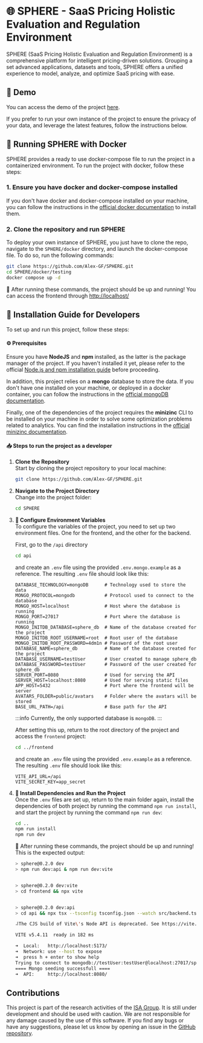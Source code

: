 # 🌐 SPHERE - SaaS Pricing Holistic Evaluation and Regulation Environment

SPHERE (SaaS Pricing Holistic Evaluation and Regulation Environment) is a comprehensive platform for intelligent pricing-driven solutions. Grouping a set advanced applications, datasets and tools, SPHERE offers a unified experience to model, analyze, and optimize SaaS pricing with ease.

## 🎥 Demo 

You can access the demo of the project [here](http://sphere.score.us.es/).

If you prefer to run your own instance of the project to ensure the privacy of your data, and leverage the latest features, follow the instructions below.

## 🐳 Running SPHERE with Docker

SPHERE provides a ready to use docker-compose file to run the project in a containerized environment. To run the project with docker, follow these steps:

### 1. Ensure you have docker and docker-compose installed

If you don't have docker and docker-compose installed on your machine, you can follow the instructions in the [official docker documentation](https://docs.docker.com/get-docker/) to install them.

### 2. Clone the repository and run SPHERE

To deploy your own instance of SPHERE, you just have to clone the repo, navigate to the `SPHERE/docker` directory, and launch the docker-compose file. To do so, run the following commands:

```bash
git clone https://github.com/Alex-GF/SPHERE.git
cd SPHERE/docker/testing
docker compose up -d
```

🎉 After running these commands, the project should be up and running! You can access the frontend through [http://localhost/](http://localhost/)

## 🚀 Installation Guide for Developers

To set up and run this project, follow these steps:

#### ⚙️ Prerequisites

Ensure you have **NodeJS** and **npm** installed, as the latter is the package manager of the project. If you haven't installed it yet, please refer to the official [Node.js and npm installation guide](https://docs.npmjs.com/downloading-and-installing-node-js-and-npm) before proceeding.

In addition, this project relies on a **mongo** database to store the data. If you don't have one installed on your machine, or deployed in a docker container, you can follow the instructions in the [official mongoDB documentation](https://docs.mongodb.com/manual/installation/).

Finally, one of the dependencies of the project requires the **minizinc** CLI to be installed on your machine in order to solve some optimization problems related to analytics. You can find the installation instructions in the [official minizinc documentation](https://www.minizinc.org/doc-2.5.5/en/installation.html).

#### 📥 Steps to run the project as a developer

1. **Clone the Repository**  
   Start by cloning the project repository to your local machine:
   ```bash
   git clone https://github.com/Alex-GF/SPHERE.git
   ```
2. **Navigate to the Project Directory**  
   Change into the project folder:

   ```bash
   cd SPHERE
   ```

3. **📝 Configure Environment Variables**  
   To configure the variables of the project, you need to set up two environment files. One for the frontend, and the other for the backend.

   First, go to the `/api` directory

   ```bash
   cd api
   ```

   and create an `.env` file using the provided `.env.mongo.example` as a reference. The resulting `.env` file should look like this:

   ```plaintext
   DATABASE_TECHNOLOGY=mongoDB      # Technology used to store the data
   MONGO_PROTOCOL=mongodb           # Protocol used to connect to the database
   MONGO_HOST=localhost             # Host where the database is running
   MONGO_PORT=27017                 # Port where the database is running
   MONGO_INITDB_DATABASE=sphere_db  # Name of the database created for the project
   MONGO_INITDB_ROOT_USERNAME=root  # Root user of the database
   MONGO_INITDB_ROOT_PASSWORD=4dm1n # Password of the root user
   DATABASE_NAME=sphere_db          # Name of the database created for the project
   DATABASE_USERNAME=testUser       # User created to manage sphere_db
   DATABASE_PASSWORD=testUser       # Password of the user created for sphere_db
   SERVER_PORT=8080                 # Used for serving the API
   SERVER_HOST=localhost:8080       # Used for serving static files
   APP_HOST=5432                    # Port where the frontend will be server
   AVATARS_FOLDER=public/avatars    # Folder where the avatars will be stored
   BASE_URL_PATH=/api               # Base path for the API
   ```

   :::info
   Currently, the only supported database is `mongoDB`.
   :::

   After setting this up, return to the root directory of the project and access the `frontend` project:

   ```bash
   cd ../frontend
   ```

   and create an `.env` file using the provided `.env.example` as a reference. The resulting `.env` file should look like this:

   ```plaintext
   VITE_API_URL=/api
   VITE_SECRET_KEY=app_secret
   ```

4. **🔧 Install Dependencies and Run the Project**  
   Once the `.env` files are set up, return to the main folder again, install the dependencies of both project by running the command `npm run install`, and start the project by running the command `npm run dev`:

   ```bash
   cd ..
   npm run install
   npm run dev
   ```

   🎉 After running these commands, the project should be up and running! This is the expected output:

   ```bash
   > sphere@0.2.0 dev
   > npm run dev:api & npm run dev:vite


   > sphere@0.2.0 dev:vite
   > cd frontend && npx vite


   > sphere@0.2.0 dev:api
   > cd api && npx tsx --tsconfig tsconfig.json --watch src/backend.ts --seed

   ⠼The CJS build of Vite\'s Node API is deprecated. See https://vite.dev/guide/troubleshooting.html#vite-cjs-node-api-deprecated for more details.

   VITE v5.4.11  ready in 182 ms

   ➜  Local:   http://localhost:5173/
   ➜  Network: use --host to expose
   ➜  press h + enter to show help
   Trying to connect to mongodb://testUser:testUser@localhost:27017/sphere_db?authSource=sphere_db
   ==== Mongo seeding successfull ====
   ➜  API:     http://localhost:8080/
   ```

## Contributions

This project is part of the research activities of the [ISA Group](https://www.isa.us.es/3.0/). It is still under development and should be used with caution. We are not responsible for any damage caused by the use of this software. If you find any bugs or have any suggestions, please let us know by opening an issue in the [GitHub repository](https://github.com/Alex-GF/SPHERE/issues).
